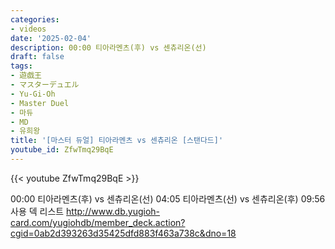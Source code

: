 ```yaml
---
categories:
- videos
date: '2025-02-04'
description: 00:00 티아라멘츠(후) vs 센츄리온(선)
draft: false
tags:
- 遊戯王
- マスターデュエル
- Yu-Gi-Oh
- Master Duel
- 마듀
- MD
- 유희왕
title: '[마스터 듀얼] 티아라멘츠 vs 센츄리온 [스탠다드]'
youtube_id: ZfwTmq29BqE
---
```



{{< youtube ZfwTmq29BqE >}}

00:00 티아라멘츠(후) vs 센츄리온(선)
04:05 티아라멘츠(선) vs 센츄리온(후)
09:56 사용 덱 리스트
http://www.db.yugioh-card.com/yugiohdb/member_deck.action?cgid=0ab2d393263d35425dfd883f463a738c&dno=18
